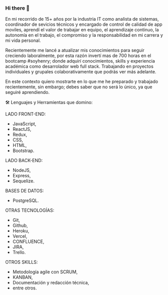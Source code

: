 ### Hi there 👋

<!--
**evillalba510/evillalba510** is a ✨ _special_ ✨ repository because its `README.md` (this file) appears on your GitHub profile.

Here are some ideas to get you started:

- 🔭 I’m currently working on ...
- 🌱 I’m currently learning ...
- 👯 I’m looking to collaborate on ...
- 🤔 I’m looking for help with ...
- 💬 Ask me about ...
- 📫 How to reach me: ...
- 😄 Pronouns: ...
- ⚡ Fun fact: ...
-->


En mi recorrido de 15+ años por la industria IT como analista de sistemas, coordinador de sevicios técnicos y encargado de control de calidad de app moviles, aprendí el valor de trabajar en equipo, el aprendizaje continuo, la autonomía en el trabajo, el compromiso y la responsabilidad en mi carrera y mi vida personal.

Recientemente me lancé a atualizar mis conocimientos para seguir creciendo laboralmente, por esta razón invertí mas de 700 horas en el bootcamp #soyhenry; donde adquirí conocimientos, skills y experiencia académica como desarrolador web full stack. Trabajando en proyectos individuales y grupales colaborativamente que podrás ver más adelante.

En este contexto quiero mostrarte en lo que me he preparado y trabajado recientemente, sin embargo; debes saber que no será lo único, ya que seguiré aprendiendo.


🛠️ Lenguajes y Herramientas que domino:

LADO FRONT-END: 
- JavaScript, 
- ReactJS, 
- Redux, 
- CSS, 
- HTML, 
- Bootstrap.

LADO BACK-END: 
- NodeJS, 
- Express,
- Sequelize.

BASES DE DATOS: 
- PostgreSQL.

OTRAS TECNOLOGÍAS: 
- Git, 
- Github, 
- Heroku, 
- Vercel, 
- CONFLUENCE, 
- JIRA, 
- Trello.

OTROS SKILLS: 
- Metodología agile con SCRUM, 
- KANBAN, 
- Documentación y redacción técnica, 
- entre otros.
